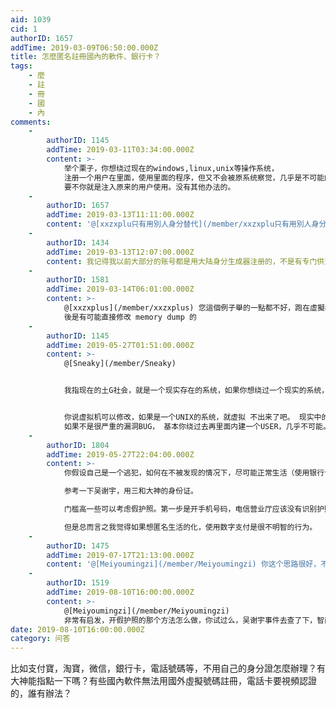 ```yaml
---
aid: 1039
cid: 1
authorID: 1657
addTime: 2019-03-09T06:50:00.000Z
title: 怎麼匿名註冊國內的軟件、銀行卡？
tags:
    - 麼
    - 註
    - 冊
    - 國
    - 內
comments:
    -
        authorID: 1145
        addTime: 2019-03-11T03:34:00.000Z
        content: >-
            举个栗子，你想绕过现在的windows,linux,unix等操作系统，
            注册一个用户在里面，使用里面的程序，但又不会被原系统察觉，几乎是不可能的， 要不你就是新建一个用户，
            要不你就是注入原来的用户使用。没有其他办法的。
    -
        authorID: 1657
        addTime: 2019-03-13T11:11:00.000Z
        content: '@[xxzxplu只有用別人身分替代](/member/xxzxplu只有用別人身分替代) ？這是一個辦法，手機就是隱私收集器'
    -
        authorID: 1434
        addTime: 2019-03-13T12:07:00.000Z
        content: 我记得我以前大部分的账号都是用大陆身分生成器注册的，不是有专门供注册账号的分享手机号短信接收平台吗，我记得以前也是那样操作。
    -
        authorID: 1581
        addTime: 2019-03-14T06:01:00.000Z
        content: >-
            @[xxzxplus](/member/xxzxplus) 您這個例子舉的一點都不好，跑在虛擬機裡的系統 suspend
            後是有可能直接修改 memory dump 的
    -
        authorID: 1145
        addTime: 2019-05-27T01:51:00.000Z
        content: >-
            @[Sneaky](/member/Sneaky)


            我指现在的土G社会，就是一个现实存在的系统，如果你想绕过一个现实的系统， 基本不可能的， 不是完全百分百不行， 但我想基本几率很低很低，


            你说虚拟机可以修改，如果是一个UNIX的系统，就虚拟 不出来了吧。 现实中的一个比方说HP公司的HPUX系统，
            如果不是很严重的漏洞BUG， 基本你绕过去再里面内建一个USER，几乎不可能。
    -
        authorID: 1804
        addTime: 2019-05-27T22:04:00.000Z
        content: >-
            你假设自己是一个逃犯，如何在不被发现的情况下，尽可能正常生活（使用银行卡、微信、支付宝等等）？  

            参考一下吴谢宇，用三和大神的身份证。  

            门槛高一些可以考虑假护照。第一步是开手机号码，电信营业厅应该没有识别护照真伪的能力，凭借手机号码就可以开淘宝、微信了。开银行账户可能需要中国签证和住址，如果被查出来了，这一步很可能会惊动公安。  

            但是总而言之我觉得如果想匿名生活的化，使用数字支付是很不明智的行为。
    -
        authorID: 1475
        addTime: 2019-07-17T21:13:00.000Z
        content: '@[Meiyoumingzi](/member/Meiyoumingzi) 你这个思路很好，不过最好不用墙内服务才好。'
    -
        authorID: 1519
        addTime: 2019-08-10T16:00:00.000Z
        content: >-
            @[Meiyoumingzi](/member/Meiyoumingzi)
            非常有启发，开假护照的那个方法怎么做，你试过么，吴谢宇事件去查了下，智商挺高，可惜了
date: 2019-08-10T16:00:00.000Z
category: 问答
---
```


比如支付寶，淘寶，微信，銀行卡，電話號碼等，不用自己的身分證怎麼辦理？有大神能指點一下嗎？有些國內軟件無法用國外虛擬號碼註冊，電話卡要視頻認證的，誰有辦法？
